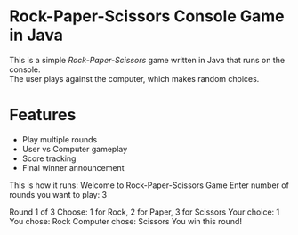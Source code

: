 #  Rock-Paper-Scissors Console Game in Java

This is a simple *Rock-Paper-Scissors* game written in Java that runs on the console.  
The user plays against the computer, which makes random choices.  

# Features
- Play multiple rounds  
- User vs Computer gameplay  
- Score tracking  
- Final winner announcement

This is how it runs:
  Welcome to Rock-Paper-Scissors Game 
Enter number of rounds you want to play: 3

Round 1 of 3
Choose: 1 for Rock, 2 for Paper, 3 for Scissors
Your choice: 1
You chose: Rock
Computer chose: Scissors
You win this round! 
  


